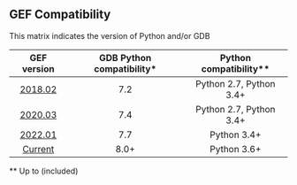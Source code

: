 ## GEF Compatibility

This matrix indicates the version of Python and/or GDB

| GEF version | GDB Python compatibility* | Python compatibility** |
|:--:|:--:|:--:|
| [2018.02](https://github.com/hugsy/gef/releases/tag/2018.02) | 7.2 | Python 2.7, Python 3.4+ |
| [2020.03](https://github.com/hugsy/gef/releases/tag/2020.03) | 7.4 | Python 2.7, Python 3.4+ |
| [2022.01](https://github.com/hugsy/gef/releases/tag/2021.01) | 7.7 | Python 3.4+ |
| [Current](https://github.com/hugsy/gef/tree/main) | 8.0+ | Python 3.6+ |

 ** Up to (included)
